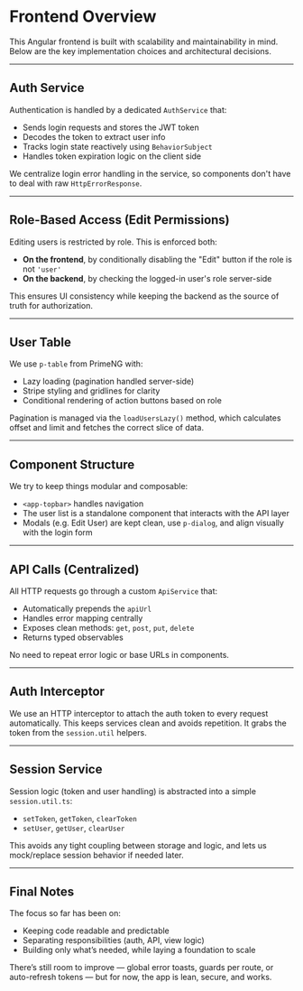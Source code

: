 # Frontend Overview

This Angular frontend is built with scalability and maintainability in mind. Below are the key implementation choices and architectural decisions.

---

## Auth Service

Authentication is handled by a dedicated `AuthService` that:

- Sends login requests and stores the JWT token
- Decodes the token to extract user info
- Tracks login state reactively using `BehaviorSubject`
- Handles token expiration logic on the client side

We centralize login error handling in the service, so components don't have to deal with raw `HttpErrorResponse`.

---

## Role-Based Access (Edit Permissions)

Editing users is restricted by role. This is enforced both:

- **On the frontend**, by conditionally disabling the "Edit" button if the role is not `'user'`
- **On the backend**, by checking the logged-in user's role server-side

This ensures UI consistency while keeping the backend as the source of truth for authorization.

---

## User Table

We use `p-table` from PrimeNG with:

- Lazy loading (pagination handled server-side)
- Stripe styling and gridlines for clarity
- Conditional rendering of action buttons based on role

Pagination is managed via the `loadUsersLazy()` method, which calculates offset and limit and fetches the correct slice of data.

---

## Component Structure

We try to keep things modular and composable:

- `<app-topbar>` handles navigation
- The user list is a standalone component that interacts with the API layer
- Modals (e.g. Edit User) are kept clean, use `p-dialog`, and align visually with the login form

---

## API Calls (Centralized)

All HTTP requests go through a custom `ApiService` that:

- Automatically prepends the `apiUrl`
- Handles error mapping centrally
- Exposes clean methods: `get`, `post`, `put`, `delete`
- Returns typed observables

No need to repeat error logic or base URLs in components.

---

## Auth Interceptor

We use an HTTP interceptor to attach the auth token to every request automatically. This keeps services clean and avoids repetition. It grabs the token from the `session.util` helpers.

---

## Session Service

Session logic (token and user handling) is abstracted into a simple `session.util.ts`:

- `setToken`, `getToken`, `clearToken`
- `setUser`, `getUser`, `clearUser`

This avoids any tight coupling between storage and logic, and lets us mock/replace session behavior if needed later.

---

## Final Notes

The focus so far has been on:

- Keeping code readable and predictable
- Separating responsibilities (auth, API, view logic)
- Building only what’s needed, while laying a foundation to scale

There’s still room to improve — global error toasts, guards per route, or auto-refresh tokens — but for now, the app is lean, secure, and works.

